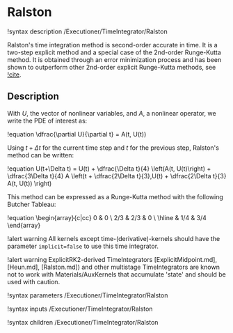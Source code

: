 # Ralston

!syntax description /Executioner/TimeIntegrator/Ralston

Ralston's time integration method is second-order accurate in time. It is a two-step explicit
method and a special case of the 2nd-order Runge-Kutta method. It is obtained through an error minimization
process and has been shown to outperform other 2nd-order explicit Runge-Kutta methods, see [!cite](ralston1962).

## Description

With $U$, the vector of nonlinear variables, and $A$, a nonlinear operator,
we write the PDE of interest as:

!equation
\dfrac{\partial U}{\partial t} = A(t, U(t))

Using $t+\Delta t$ for the current time step and $t$ for the previous step,
Ralston's method can be written:

!equation
U(t+\Delta t) = U(t) + \dfrac{\Delta t}{4} \left(A(t, U(t)\right) +  \dfrac{3\Delta t}{4} A \left(t + \dfrac{2\Delta t}{3},U(t) + \dfrac{2\Delta t}{3} A(t, U(t)) \right)

This method can be expressed as a Runge-Kutta method with the following Butcher Tableau:

!equation
\begin{array}{c|cc}
0 & 0 \\
2/3 & 2/3 & 0 \\
\hline
    &  1/4 & 3/4
\end{array}

!alert warning
All kernels except time-(derivative)-kernels should have the parameter `implicit=false` to use this
time integrator.

!alert warning
ExplicitRK2-derived TimeIntegrators [ExplicitMidpoint.md], [Heun.md], [Ralston.md]) and other multistage
TimeIntegrators are known not to work with Materials/AuxKernels that accumulate 'state' and
should be used with caution.

!syntax parameters /Executioner/TimeIntegrator/Ralston

!syntax inputs /Executioner/TimeIntegrator/Ralston

!syntax children /Executioner/TimeIntegrator/Ralston
